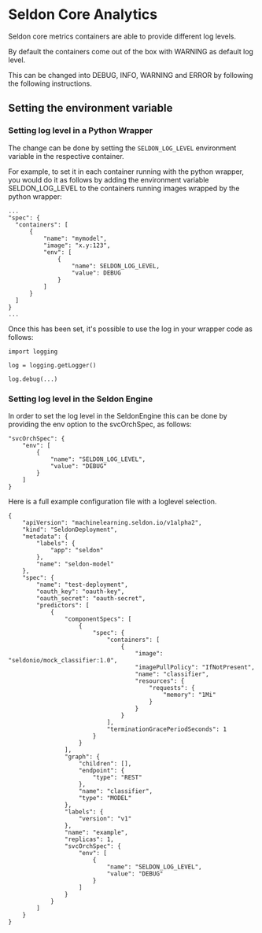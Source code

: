 # Seldon Core Analytics

Seldon core metrics containers are able to provide different log levels. 

By default the containers come out of the box with WARNING as default log level.

This can be changed into DEBUG, INFO, WARNING and ERROR by following the following instructions.

## Setting the environment variable

### Setting log level in a Python Wrapper

The change can be done by setting the `SELDON_LOG_LEVEL` environment variable in the respective container.

For example, to set it in each container running with the python wrapper, you would do it as follows by adding the environment variable SELDON_LOG_LEVEL to the containers running images wrapped by the python wrapper:

```
...
"spec": {
  "containers": [
      { 
          "name": "mymodel",
          "image": "x.y:123",
          "env": [
              {
                  "name": SELDON_LOG_LEVEL,
                  "value": DEBUG
              }
          ]
      }
  ]
}
...
```

Once this has been set, it's possible to use the log in your wrapper code as follows:

```
import logging

log = logging.getLogger()

log.debug(...)
```

### Setting log level in the Seldon Engine

In order to set the log level in the SeldonEngine this can be done by providing the env option to the svcOrchSpec, as follows:

```
"svcOrchSpec": {
    "env": [
        {
            "name": "SELDON_LOG_LEVEL",
            "value": "DEBUG"
        }
    ]
}
```

Here is a full example configuration file with a loglevel selection.

```
{    
    "apiVersion": "machinelearning.seldon.io/v1alpha2",
    "kind": "SeldonDeployment",
    "metadata": {
        "labels": {
            "app": "seldon"
        },
        "name": "seldon-model"
    },
    "spec": {
        "name": "test-deployment",
        "oauth_key": "oauth-key",
        "oauth_secret": "oauth-secret",
        "predictors": [
            {
                "componentSpecs": [
                    {
                        "spec": {
                            "containers": [
                                {
                                    "image": "seldonio/mock_classifier:1.0",
                                    "imagePullPolicy": "IfNotPresent",
                                    "name": "classifier",
                                    "resources": {
                                        "requests": {
                                            "memory": "1Mi"
                                        }
                                    }
                                }
                            ],
                            "terminationGracePeriodSeconds": 1
                        }
                    }
                ],
                "graph": {
                    "children": [],
                    "endpoint": {
                        "type": "REST"
                    },
                    "name": "classifier",
                    "type": "MODEL"
                },
                "labels": {
                    "version": "v1"
                },
                "name": "example",
                "replicas": 1,
                "svcOrchSpec": {
                    "env": [
                        {
                            "name": "SELDON_LOG_LEVEL",
                            "value": "DEBUG"
                        }
                    ]
                }
            }
        ]
    }
}
```


